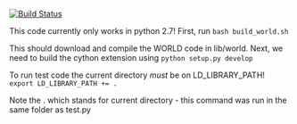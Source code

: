 [![Build Status](https://travis-ci.org/sotelo/world.py.svg?branch=master)](https://travis-ci.org/sotelo/world.py)

This code currently only works in python 2.7!
First, run
`bash build_world.sh`

This should download and compile the WORLD code in lib/world.
Next, we need to build the cython extension using
`python setup.py develop`

To run test code the current directory *must* be on LD_LIBRARY_PATH!
`export LD_LIBRARY_PATH += .` 

Note the . which stands for current directory - this command was run in the same folder as test.py
